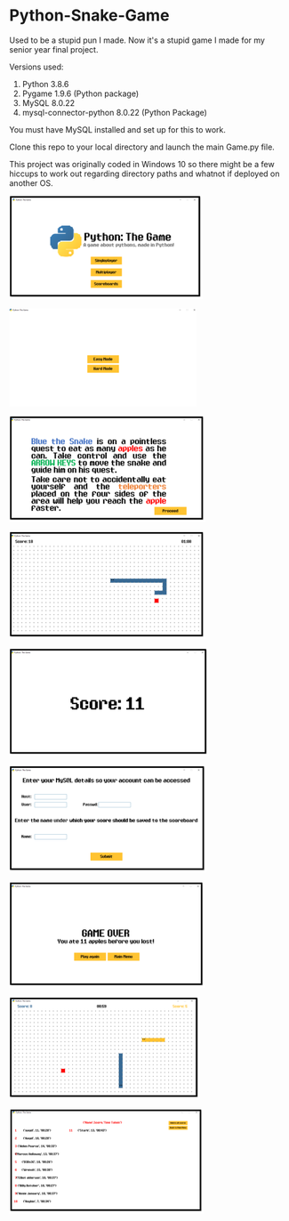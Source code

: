 # Python-Snake-Game
Used to be a stupid pun I made. Now it's a stupid game I made for my senior year final project.

Versions used:
  1. Python 3.8.6
  2. Pygame 1.9.6 (Python package)
  3. MySQL 8.0.22
  4. mysql-connector-python 8.0.22 (Python Package)
  
You must have MySQL installed and set up for this to work.

Clone this repo to your local directory and launch the main Game.py file.

This project was originally coded in Windows 10 so there might be a few hiccups to work out regarding directory paths and whatnot if deployed on another OS.

![Title Screen](https://github.com/Masacaai/Python-Snake-Game/blob/main/Screenshots/image(7).png)

![Title Screen](https://github.com/Masacaai/Python-Snake-Game/blob/main/Screenshots/image(8).png)

![Title Screen](https://github.com/Masacaai/Python-Snake-Game/blob/main/Screenshots/image(9).png)

![Title Screen](https://github.com/Masacaai/Python-Snake-Game/blob/main/Screenshots/image(10).png)

![Title Screen](https://github.com/Masacaai/Python-Snake-Game/blob/main/Screenshots/image(11).png)

![Title Screen](https://github.com/Masacaai/Python-Snake-Game/blob/main/Screenshots/image(12).png)

![Title Screen](https://github.com/Masacaai/Python-Snake-Game/blob/main/Screenshots/image(13).png)

![Title Screen](https://github.com/Masacaai/Python-Snake-Game/blob/main/Screenshots/image(14).png)

![Title Screen](https://github.com/Masacaai/Python-Snake-Game/blob/main/Screenshots/image(15).png)

